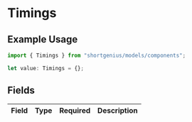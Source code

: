 # Timings

## Example Usage

```typescript
import { Timings } from "shortgenius/models/components";

let value: Timings = {};
```

## Fields

| Field       | Type        | Required    | Description |
| ----------- | ----------- | ----------- | ----------- |